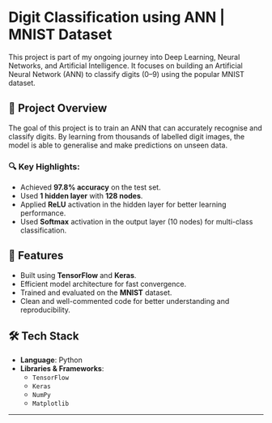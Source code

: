 # Digit Classification using ANN | MNIST Dataset

This project is part of my ongoing journey into Deep Learning, Neural Networks, and Artificial Intelligence. It focuses on building an Artificial Neural Network (ANN) to classify digits (0–9) using the popular MNIST dataset.

## 🧠 Project Overview

The goal of this project is to train an ANN that can accurately recognise and classify digits. By learning from thousands of labelled digit images, the model is able to generalise and make predictions on unseen data.

### 🔍 Key Highlights:
- Achieved **97.8% accuracy** on the test set.
- Used **1 hidden layer** with **128 nodes**.
- Applied **ReLU** activation in the hidden layer for better learning performance.
- Used **Softmax** activation in the output layer (10 nodes) for multi-class classification.

## 🚀 Features

- Built using **TensorFlow** and **Keras**.
- Efficient model architecture for fast convergence.
- Trained and evaluated on the **MNIST** dataset.
- Clean and well-commented code for better understanding and reproducibility.

## 🛠️ Tech Stack

- **Language**: Python
- **Libraries & Frameworks**:
  - `TensorFlow`
  - `Keras`
  - `NumPy`
  - `Matplotlib`

---